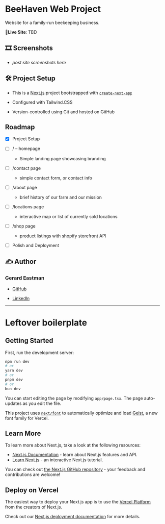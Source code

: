# BeeHaven Web Project

Website for a family-run beekeeping business.

🔗**Live Site**: TBD

## 🎞️ Screenshots

- *post site screenshots here*



## 🛠️ Project Setup

* This is a [Next.js](https://nextjs.org) project bootstrapped with [`create-next-app`](https://nextjs.org/docs/app/api-reference/cli/create-next-app)

* Configured with Tailwind.CSS

* Version-controlled using Git and hosted on GitHub



## Roadmap

- [x] Project Setup 

- [ ] / – homepage
  
  - Simple landing page showcasing branding

- [ ] /contact page
  
  - simple contact form, or contact info

- [ ] /about page
  
  - brief history of our farm and our mission

- [ ] /locations page
  
  - interactive map or list of currently sold locations

- [ ] /shop page
  
  - product listings with shopify storefront API 

- [ ] Polish and Deployment

## ✍️ Author

### **Gerard Eastman**

- [GitHub](https://github.com/Gerard-Eastman)

- [LinkedIn](https://linkedin.com/in/gerard-eastman)









---

# Leftover boilerplate

## Getting Started

First, run the development server:

```bash
npm run dev
# or
yarn dev
# or
pnpm dev
# or
bun dev
```



You can start editing the page by modifying `app/page.tsx`. The page auto-updates as you edit the file.

This project uses [`next/font`](https://nextjs.org/docs/app/building-your-application/optimizing/fonts) to automatically optimize and load [Geist](https://vercel.com/font), a new font family for Vercel.

## Learn More

To learn more about Next.js, take a look at the following resources:

- [Next.js Documentation](https://nextjs.org/docs) - learn about Next.js features and API.
- [Learn Next.js](https://nextjs.org/learn) - an interactive Next.js tutorial.

You can check out [the Next.js GitHub repository](https://github.com/vercel/next.js) - your feedback and contributions are welcome!

## Deploy on Vercel

The easiest way to deploy your Next.js app is to use the [Vercel Platform](https://vercel.com/new?utm_medium=default-template&filter=next.js&utm_source=create-next-app&utm_campaign=create-next-app-readme) from the creators of Next.js.

Check out our [Next.js deployment documentation](https://nextjs.org/docs/app/building-your-application/deploying) for more details.
